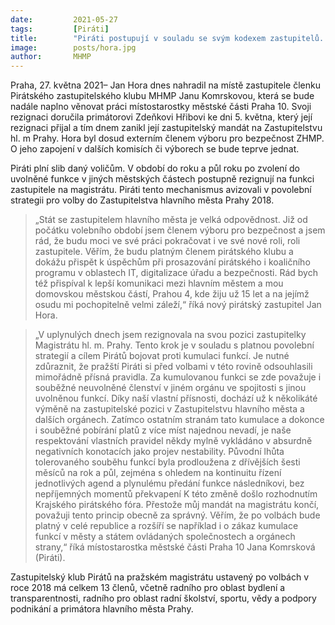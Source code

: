 ```yaml
---
date:         2021-05-27
tags:         [Piráti]
title:        "Piráti postupují v souladu se svým kodexem zastupitelů. Slib zastupitele dnes složil Jan Hora, rezignovala Jana Komrsková"
image: 	      posts/hora.jpg
author:       MHMP
---
```


Praha, 27. května 2021– Jan Hora dnes nahradil na místě zastupitele členku Pirátského zastupitelského klubu MHMP Janu Komrskovou, která se bude nadále naplno věnovat práci místostarostky městské části Praha 10. Svoji rezignaci doručila primátorovi Zdeňkovi Hřibovi ke dni 5. května, který její rezignaci přijal a tím dnem zanikl její zastupitelský mandát na Zastupitelstvu hl. m Prahy. Hora byl dosud externím členem výboru pro bezpečnost ZHMP. O jeho zapojení v dalších komisích či výborech se bude teprve jednat. 

Piráti plní slib daný voličům. V období do roku a půl roku po zvolení do uvolněné funkce v jiných městských částech postupně rezignují na funkci zastupitele na magistrátu. Piráti tento mechanismus avizovali v povolební strategii pro volby do Zastupitelstva hlavního města Prahy 2018. 

> „Stát se zastupitelem hlavního města je velká odpovědnost. Již od počátku volebního období jsem členem výboru pro bezpečnost a jsem rád, že budu moci ve své práci pokračovat i ve své nové roli, roli zastupitele. Věřím, že budu platným členem pirátského klubu a dokážu přispět k úspěchům při prosazování pirátského i koaličního programu v oblastech IT, digitalizace úřadu a bezpečnosti. Rád bych též přispíval k lepší komunikaci mezi hlavním městem a mou domovskou městskou částí, Prahou 4, kde žiju už 15 let a na jejímž osudu mi pochopitelně velmi záleží,“ říká nový pirátský zastupitel Jan Hora.

> „V uplynulých dnech jsem rezignovala na svou pozici zastupitelky Magistrátu hl. m. Prahy. Tento krok je v souladu s platnou povolební strategií a cílem Pirátů bojovat proti kumulaci funkcí. Je nutné zdůraznit, že pražští Piráti si před volbami v této rovině odsouhlasili mimořádně přísná pravidla. Za kumulovanou funkci se zde považuje i souběžné neuvolněné členství v jiném orgánu ve spojitosti s jinou uvolněnou funkcí. Díky naší vlastní přísnosti, dochází už k několikáté výměně na zastupitelské pozici v Zastupitelstvu hlavního města a dalších orgánech. Zatímco ostatním stranám tato kumulace a dokonce i souběžné pobírání platů z více míst najednou nevadí, je naše respektování vlastních pravidel někdy mylně vykládáno v absurdně negativních konotacích jako projev nestability. Původní lhůta tolerovaného souběhu funkcí byla prodloužena z dřívějších šesti měsíců na rok a půl, zejména s ohledem na kontinuitu řízení jednotlivých agend a plynulému předání funkce následníkovi, bez nepříjemných momentů překvapení K této změně došlo rozhodnutím Krajského pirátského fóra. Přestože můj mandát na magistrátu končí, považuji tento princip obecně za správný. Věřím, že po volbách bude platný v celé republice a rozšíří se například i o zákaz kumulace funkcí v městy a státem ovládaných společnostech a orgánech strany,“ říká místostarostka městské části Praha 10 Jana Komrsková (Piráti). 

Zastupitelský klub Pirátů na pražském magistrátu ustavený po volbách v roce 2018 má celkem 13 členů, včetně radního pro oblast bydlení a transparentnosti, radního pro oblast radní školství, sportu, vědy a podpory podnikání a primátora hlavního města Prahy.
